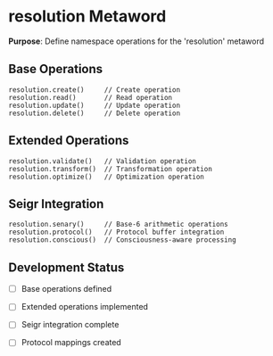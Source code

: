 # resolution Metaword

**Purpose**: Define namespace operations for the 'resolution' metaword

## Base Operations

```hyphos
resolution.create()     // Create operation
resolution.read()       // Read operation  
resolution.update()     // Update operation
resolution.delete()     // Delete operation
```

## Extended Operations

```hyphos
resolution.validate()   // Validation operation
resolution.transform()  // Transformation operation
resolution.optimize()   // Optimization operation
```

## Seigr Integration

```hyphos
resolution.senary()     // Base-6 arithmetic operations
resolution.protocol()   // Protocol buffer integration
resolution.conscious()  // Consciousness-aware processing
```

## Development Status

- [ ] Base operations defined
- [ ] Extended operations implemented  
- [ ] Seigr integration complete
- [ ] Protocol mappings created

